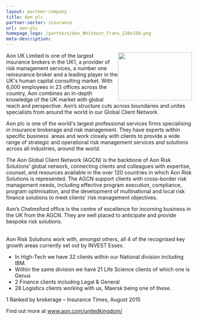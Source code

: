 ```yaml
---
layout: partner-company
title: Aon plc
partner-sector: insurance
url: aon-plc
homepage_logo: /partners/Aon_Whiteout_Trans_220x150.png
meta-description:
---
```


<p><img alt="" src="//clarity-strategies.github.io/ie-uploads/uploads/about/AON_RGB.jpg" style="float:right; height:130px; width:200px" />Aon UK Limited is one of the largest insurance brokers in the UK1, a provider of risk management services, a number one reinsurance broker and a leading player in the UK&#39;s human capital consulting market. With 6,000 employees in 23 offices across the country, Aon combines an in-depth knowledge of the UK market with global reach and perspective. Aon&rsquo;s structure cuts across boundaries and unites specialists from around the world in our Global Client Network.</p><p>Aon plc is one of the world&#39;s largest professional services firms specialising in insurance brokerage and risk management. They have experts within specific business &nbsp;areas and work closely with clients to provide a wide range of strategic and operational risk management services and solutions across all industries, around the world.</p><p>The Aon Global Client Network (AGCN) is the backbone of Aon Risk Solutions&rsquo; global network, connecting clients and colleagues with expertise, counsel, and resources available in the over 120 countries in which Aon Risk Solutions is represented. The AGCN support clients with cross-border risk management needs, including effective program execution, compliance, program optimisation, and the development of multinational and local risk finance solutions to meet clients&rsquo; risk management objectives.</p><p>Aon&rsquo;s Chelmsford office is the centre of excellence for incoming business in the UK from the AGCN. They are well placed to anticipate and provide bespoke risk solutions.&nbsp;</p><p><br />Aon Risk Solutions work with, amongst others, all 4 of the recognised key growth areas currently set out by INVEST Essex.&nbsp;</p><ul><li>In High-Tech we have 32 clients within our National division including IBM.&nbsp;</li><li>Within the same division we have 21 Life Science clients of which one is Genus</li><li>2 Finance clients including Legal &amp; General</li><li>28 Logistics clients working with us, Maersk being one of these. &nbsp; &nbsp;&nbsp;</li></ul><p>1 Ranked by brokerage &ndash; Insurance Times, August 2015</p><p>Find out more at <a href="http://www.aon.com/unitedkingdom/" target="_blank">www.aon.com/unitedkingdom/</a></p>
